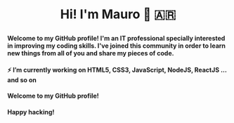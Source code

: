 # <p align="center"> Hi! I'm Mauro 👋 :argentina:</p>
<!-- 📫 Linkedin: https://www.linkedin.com/in/maurocarvajaldesousa -->
#### Welcome to my GitHub profile! I'm an IT professional specially interested in improving my coding skills. I've joined this community in order to learn new things from all of you and share my pieces of code.
#### ⚡ I’m currently working on HTML5, CSS3, JavaScript, NodeJS, ReactJS ... and so on
#### Welcome to my GitHub profile!
#### Happy hacking!

<!--
<p align="center">
  <img src="/images/joke.png" width="350" align="middle"/>
</p>
<!--
- Medium: https://medium.com/@mauro.carvajaldesousa
-->
<!--
**MauroCarvajalDeSousa/MauroCarvajalDeSousa** is a ✨ _special_ ✨ repository because its `README.md` (this file) appears on your GitHub profile.

Here are some ideas to get you started:

- 🔭 I’m currently working on ...
- 🌱 I’m currently learning ...
- 👯 I’m looking to collaborate on ...
- 🤔 I’m looking for help with ...
- 💬 Ask me about ...
- 📫 How to reach me: ...
- 😄 Pronouns: ...
- ⚡ Fun fact: ...

![Esta es una imagen](/images/joke.png)
-->

